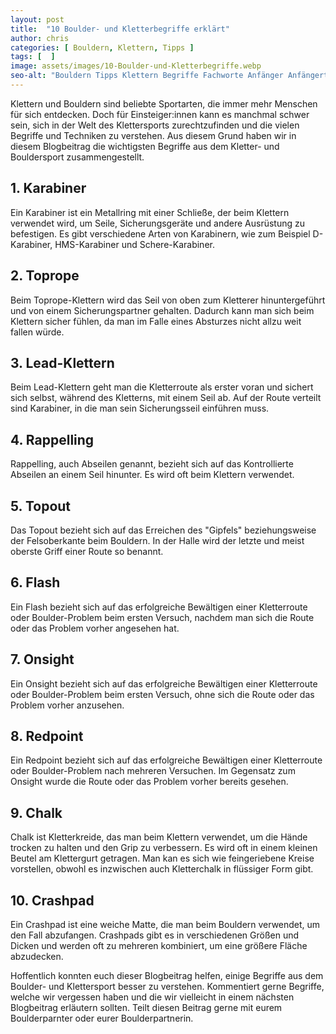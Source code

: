 ```yaml
---
layout: post
title:  "10 Boulder- und Kletterbegriffe erklärt"
author: chris
categories: [ Bouldern, Klettern, Tipps ]
tags: [  ]
image: assets/images/10-Boulder-und-Kletterbegriffe.webp
seo-alt: "Bouldern Tipps Klettern Begriffe Fachworte Anfänger Anfängertipps Lernen Trainieren"
---
```


Klettern und Bouldern sind beliebte Sportarten, die immer mehr Menschen für sich entdecken. Doch für Einsteiger:innen kann es manchmal schwer sein, sich in der Welt des Klettersports zurechtzufinden und die vielen Begriffe und Techniken zu verstehen. Aus diesem Grund haben wir in diesem Blogbeitrag die wichtigsten Begriffe aus dem Kletter- und Bouldersport zusammengestellt.

## 1. Karabiner 
Ein Karabiner ist ein Metallring mit einer Schließe, der beim Klettern verwendet wird, um Seile, Sicherungsgeräte und andere Ausrüstung zu befestigen. Es gibt verschiedene Arten von Karabinern, wie zum Beispiel D-Karabiner, HMS-Karabiner und Schere-Karabiner.
 
## 2. Toprope 
Beim Toprope-Klettern wird das Seil von oben zum Kletterer hinuntergeführt und von einem Sicherungspartner gehalten. Dadurch kann man sich beim Klettern sicher fühlen, da man im Falle eines Absturzes nicht allzu weit fallen würde.

## 3. Lead-Klettern 
Beim Lead-Klettern geht man die Kletterroute als erster voran und sichert sich selbst, während des Kletterns, mit einem Seil ab. Auf der Route verteilt sind Karabiner, in die man sein Sicherungsseil einführen muss. 
 
## 4. Rappelling
Rappelling, auch Abseilen genannt, bezieht sich auf das Kontrollierte Abseilen an einem Seil hinunter. Es wird oft beim Klettern verwendet.

## 5. Topout
Das Topout bezieht sich auf das Erreichen des "Gipfels" beziehungsweise der Felsoberkante beim Bouldern. In der Halle wird der letzte und meist oberste Griff einer Route so benannt.

## 6. Flash
Ein Flash bezieht sich auf das erfolgreiche Bewältigen einer Kletterroute oder Boulder-Problem beim ersten Versuch, nachdem man sich die Route oder das Problem vorher angesehen hat.

## 7. Onsight
Ein Onsight bezieht sich auf das erfolgreiche Bewältigen einer Kletterroute oder Boulder-Problem beim ersten Versuch, ohne sich die Route oder das Problem vorher anzusehen.

## 8. Redpoint
Ein Redpoint bezieht sich auf das erfolgreiche Bewältigen einer Kletterroute oder Boulder-Problem nach mehreren Versuchen. Im Gegensatz zum Onsight wurde die Route oder das Problem vorher bereits gesehen.

## 9. Chalk
Chalk ist Kletterkreide, das man beim Klettern verwendet, um die Hände trocken zu halten und den Grip zu verbessern. Es wird oft in einem kleinen Beutel am Klettergurt getragen. Man kan es sich wie feingeriebene Kreise vorstellen, obwohl es inzwischen auch Kletterchalk in flüssiger Form gibt.

## 10. Crashpad
Ein Crashpad ist eine weiche Matte, die man beim Bouldern verwendet, um den Fall abzufangen. Crashpads gibt es in verschiedenen Größen und Dicken und werden oft zu mehreren kombiniert, um eine größere Fläche abzudecken.

Hoffentlich konnten euch dieser Blogbeitrag helfen, einige Begriffe aus dem Boulder- und Klettersport besser zu verstehen. Kommentiert gerne Begriffe, welche wir vergessen haben und die wir vielleicht in einem nächsten Blogbeitrag erläutern sollten. Teilt diesen Beitrag gerne mit eurem Boulderparnter oder eurer Boulderpartnerin.